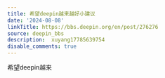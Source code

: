 ```yaml
---
title: 希望deepin越来越好小建议
date: '2024-08-08'
linkTitle: https://bbs.deepin.org/en/post/276276
source: deepin_bbs
description:  xuyang17785639754 
disable_comments: true
---
```

希望deepin越来
